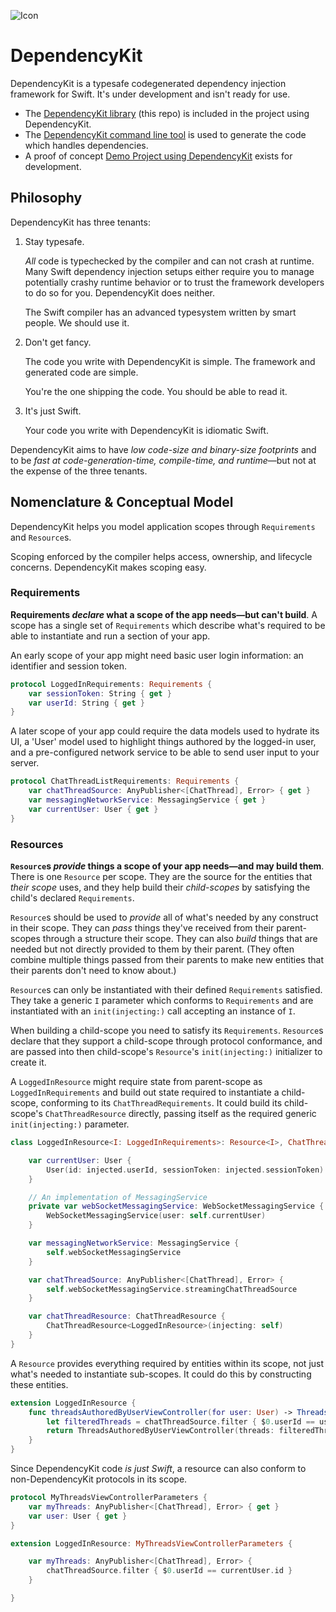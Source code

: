 ![Icon](https://raw.githubusercontent.com/adam-zethraeus/DependencyKit/main/icon.svg)
# DependencyKit

DependencyKit is a typesafe codegenerated dependency injection framework for Swift. It's under development and isn't ready for use.

* The [DependencyKit library](https://github.com/DependencyKit/DependencyKit) (this repo) is included in the project using DependencyKit.
* The [DependencyKit command line tool](https://github.com/DependencyKit/DependencyKitCLI) is used to generate the code which handles dependencies.
* A proof of concept [Demo Project using DependencyKit](https://github.com/DependencyKit/DependencyKitDemoApp) exists for development.

## Philosophy

DependencyKit has three tenants:

1. Stay typesafe.
    
    *All* code is typechecked by the compiler and can not crash at runtime.
    Many Swift dependency injection setups either require you to manage potentially crashy runtime behavior or to trust the framework developers to do so for you. DependencyKit does neither.
    
    The Swift compiler has an advanced typesystem written by smart people. We should use it.

2. Don't get fancy.
    
    The code you write with DependencyKit is simple.
    The framework and generated code are simple.
    
    You're the one shipping the code. You should be able to read it.

3. It's just Swift.
    
    Your code you write with DependencyKit is idiomatic Swift.

DependencyKit aims to have *low code-size and binary-size footprints* and to be *fast at code-generation-time, compile-time, and runtime*—but not at the expense of the three tenants.

## Nomenclature & Conceptual Model 

DependencyKit helps you model application scopes through `Requirements` and `Resource`s. 

Scoping enforced by the compiler helps access, ownership, and lifecycle concerns. DependencyKit makes scoping easy.

### Requirements
**Requirements *declare* what a scope of the app needs—but can't build**. A scope has a single set of `Requirements` which describe what's required to be able to instantiate and run a section of your app.

An early scope of your app might need basic user login information: an identifier and session token.
```swift
protocol LoggedInRequirements: Requirements {
    var sessionToken: String { get }
    var userId: String { get }
}
```

A later scope of your app could require the data models used to hydrate its UI, a 'User' model used to highlight things authored by the logged-in user, and a pre-configured network service to be able to send user input to your server.
```swift
protocol ChatThreadListRequirements: Requirements {
    var chatThreadSource: AnyPublisher<[ChatThread], Error> { get }
    var messagingNetworkService: MessagingService { get }
    var currentUser: User { get }
}
```

### Resources
**`Resource`s *provide* things a scope of your app needs—and may build them**. There is one `Resource` per scope. They are the source for the entities that *their scope* uses, and they help build their *child-scopes* by satisfying the child's declared `Requirements`.

`Resource`s should be used to *provide* all of what's needed by any construct in their scope.
They can *pass* things they've received from their parent-scopes through a structure their scope. They can also *build* things that are needed but not directly provided to them by their parent. (They often combine multiple things passed from their parents to make new entities that their parents don't need to know about.)

`Resource`s can only be instantiated with their defined `Requirements` satisfied. They take a generic `I` parameter which conforms to `Requirements` and are instantiated with an `init(injecting:)` call accepting an instance of `I`.

When building a child-scope you need to satisfy its `Requirements`. `Resource`s declare that they support a child-scope through protocol conformance, and are passed into then child-scope's `Resource`'s `init(injecting:)` initializer to create it.


A `LoggedInResource` might require state from parent-scope as `LoggedInRequirements` and build out state required to instantiate a child-scope, conforming to its `ChatThreadRequirements`. It could build its child-scope's `ChatThreadResource` directly, passing itself as the required generic `init(injecting:)` parameter.
```swift
class LoggedInResource<I: LoggedInRequirements>: Resource<I>, ChatThreadRequirements {

    var currentUser: User {
        User(id: injected.userId, sessionToken: injected.sessionToken)
    }

    // An implementation of MessagingService
    private var webSocketMessagingService: WebSocketMessagingService {
        WebSocketMessagingService(user: self.currentUser)
    }

    var messagingNetworkService: MessagingService {
        self.webSocketMessagingService
    }

    var chatThreadSource: AnyPublisher<[ChatThread], Error> {
        self.webSocketMessagingService.streamingChatThreadSource
    }

    var chatThreadResource: ChatThreadResource {
        ChatThreadResource<LoggedInResource>(injecting: self)
    }
}
```

A `Resource` provides everything required by entities within its scope, not just what's needed to instantiate sub-scopes. It could do this by constructing these entities.

```swift
extension LoggedInResource {
    func threadsAuthoredByUserViewController(for user: User) -> ThreadsAuthoredByUserViewController {
        let filteredThreads = chatThreadSource.filter { $0.userId == user.id }
        return ThreadsAuthoredByUserViewController(threads: filteredThreads, for: user)
    }
}
```

Since DependencyKit code *is just Swift*, a resource can also conform to non-DependencyKit protocols in its scope.
```swift
protocol MyThreadsViewControllerParameters {
    var myThreads: AnyPublisher<[ChatThread], Error> { get }
    var user: User { get }
}
```

```swift
extension LoggedInResource: MyThreadsViewControllerParameters {

    var myThreads: AnyPublisher<[ChatThread], Error> {
        chatThreadSource.filter { $0.userId == currentUser.id }
    }

}
```

